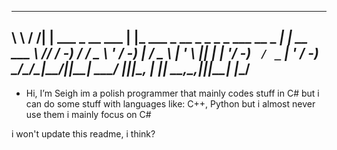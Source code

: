  __      __   _                    _                                     _           
 \ \    / /__| |__ ___ _ __  ___  | |_ ___   _ __ _  _   _ _ ___ __ _ __| |_ __  ___ 
  \ \/\/ / -_) / _/ _ \ '  \/ -_) |  _/ _ \ | '  \ || | | '_/ -_) _` / _` | '  \/ -_)
   \_/\_/\___|_\__\___/_|_|_\___|  \__\___/ |_|_|_\_, | |_| \___\__,_\__,_|_|_|_\___|
                                                  |__/                               
----------------------------------------------------------------------------------------                                 
-  Hi, I’m Seigh im a polish programmer that mainly codes stuff in C# but i can do some stuff with languages like:
C++, Python but i almost never use them i mainly focus on C#

i won't update this readme, i think?
